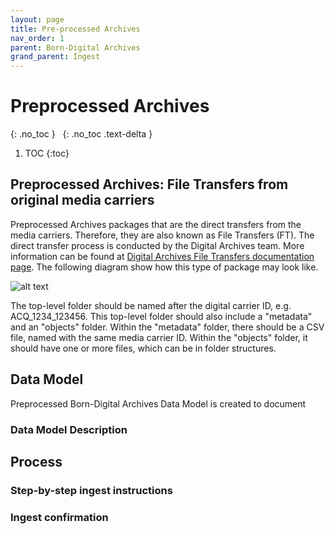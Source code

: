 ```yaml
---
layout: page
title: Pre-processed Archives
nav_order: 1
parent: Born-Digital Archives
grand_parent: Ingest
---
```


# Preprocessed Archives

{: .no_toc }
&nbsp;
{: .no_toc .text-delta }

1. TOC
{:toc}

## Preprocessed Archives: File Transfers from original media carriers

Preprocessed Archives packages that are the direct transfers from the media carriers. Therefore,
they are also known as File Transfers (FT). The direct transfer process is conducted by the Digital Archives team.
More information can be found at [Digital Archives File Transfers documentation page](https://nypl.github.io/digarch/transfers/file-transfers.html).
The following diagram show how this type of package may look like.

![alt text]({{site.baseurl}}/assets/img/DA_package_example_File_Transfer.svg "Diagram showing the file and folder structure of a
Preprocessed Archives package")

The top-level folder should be named after the digital carrier ID, e.g. ACQ_1234_123456.
This top-level folder should also include a "metadata" and an "objects" folder.
Within the "metadata" folder, there should be a CSV file, named with the same media carrier ID.
Within the "objects" folder, it should have one or more files, which can be in folder structures.

## Data Model

Preprocessed Born-Digital Archives Data Model is created to document

### Data Model Description

## Process

### Step-by-step ingest instructions

### Ingest confirmation